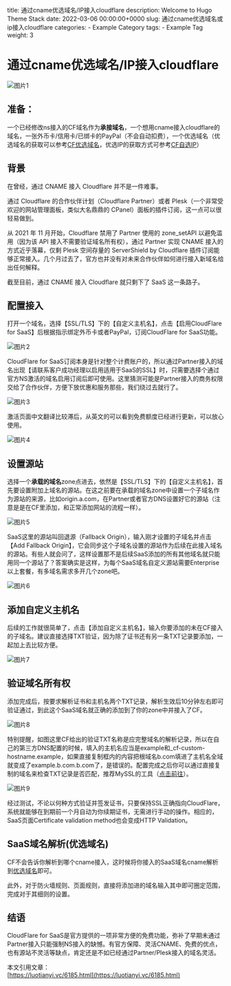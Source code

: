 title: 通过cname优选域名/IP接入cloudflare
description: Welcome to Hugo Theme Stack
date: 2022-03-06 00:00:00+0000
slug: 通过cname优选域名或ip接入cloudflare
categories:
    - Example Category
tags:
    - Example Tag
weight: 3 
# 通过cname优选域名/IP接入cloudflare

![图片1](https://p0.meituan.net/csc/2257cd91224cde5cffeea45da40423394062.png)


## 准备：
一个已经修改ns接入的CF域名作为**承接域名**，一个想用cname接入cloudflare的域名，一张外币卡/信用卡/已绑卡的PayPal（不会自动扣费），一个优选域名（优选域名的获取可以参考[CF优选域名](https://blog.qmsdh.com/index.php/archives/22/)，优选IP的获取方式可参考[CF自选IP](https://blog.qmsdh.com/index.php/archives/23/)）

## 背景
在曾经，通过 CNAME 接入 Cloudflare 并不是一件难事。

通过 Cloudflare 的合作伙伴计划（Cloudflare Partner）或者 Plesk（一个非常受欢迎的网站管理面板，类似大名鼎鼎的 CPanel）面板的插件订阅，这一点可以很轻易做到。

从 2021 年 11 月开始，Cloudflare 禁用了 Partner 使用的 zone_setAPI 以避免滥用（因为该 API 接入不需要验证域名所有权），通过 Partner 实现 CNAME 接入的方式近乎落幕，仅剩 Plesk 空间存量的 ServerShield by Cloudflare 插件订阅能够正常接入。几个月过去了，官方也并没有对未来合作伙伴如何进行接入新域名给出任何解释。

截至目前，通过 CNAME 接入 Cloudflare 就只剩下了 SaaS 这一条路子。

## 配置接入
打开一个域名，选择【SSL/TLS】下的【自定义主机名】，点击【启用CloudFlare for SaaS】后根据指示绑定外币卡或者PayPal，订阅CloudFlare for SaaS功能。

![图片2](https://p1.meituan.net/csc/a081ecb7f048d7b88da3405634e382cc59054.jpg)

CloudFlare for SaaS订阅本身是针对整个计费账户的，所以通过Partner接入的域名出现【请联系客户成功经理以启用适用于SaaS的SSL】时，只需要选择个通过官方NS激活的域名启用订阅后即可使用。这里猜测可能是Partner接入的商务权限交给了合作伙伴，方便下放优惠和服务那些，我们绕过去就行了。

![图片3](https://p1.meituan.net/csc/93bc9e10c0633cb20ce64bddec9152e529289.jpg)

激活页面中文翻译比较滞后，从英文的可以看到免费额度已经进行更新，可以放心使用。

![图片4](https://p1.meituan.net/csc/3ae5a36892ebe9589bdabc82073dd64790072.jpg)

## 设置源站
选择一个**承载的域名**zone点进去，依然是【SSL/TLS】下的【自定义主机名】，首先要设置附加上域名的源站。在这之前要在承载的域名zone中设置一个子域名作为源站的来源，比如origin.a.com，在Partner或者官方DNS设置好它的源站（注意是是在CF里添加，和正常添加网站的流程一样）。

![图片5](https://p0.meituan.net/csc/e3f2865a9fa011ab5018a99ddfd3ef2b47908.jpg)

SaaS这里的源站叫回退源（Fallback Origin），输入刚才设置的子域名并点击【Add Fallback Origin】，它会同步这个子域名设置的源站作为后续在此接入域名的源站。有些人就会问了，这样设置那不是后续SaaS添加的所有其他域名就只能用同一个源站了？答案确实是这样，为每个SaaS域名自定义源站需要Enterprise以上套餐，有多域名需求多开几个zone吧。

![图片6](https://p0.meituan.net/csc/b3debe06748cc0ce279e5b31828dea8238662.jpg)

## 添加自定义主机名
后续的工作就很简单了，点击【添加自定义主机名】，输入你要添加的未在CF接入的子域名。建议直接选择TXT验证，因为除了证书还有另一条TXT记录要添加，一起加上去比较方便。

![图片7](https://p0.meituan.net/csc/4639b7887d1e6d32867e03d5d347aa5730776.jpg)

## 验证域名所有权
添加完成后，按要求解析证书和主机名两个TXT记录，解析生效后10分钟左右即可验证通过，到此这个SaaS域名就正确的添加到了你的zone中并接入了CF。

![图片8](https://p0.meituan.net/csc/a248f19997493d3ad1f3e269a0d5b46566642.jpg)

特别提醒，如图这里CF给出的验证TXT名称是应完整域名的解析记录，所以在自己的第三方DNS配置的时候，填入的主机名应当是example和_cf-custom-hostname.example，如果直接复制框内的内容把根域名b.com填进了主机名全域就变成了example.b.com.b.com了，是错误的。配置完成之后你可以通过直接复制的域名来检查TXT记录是否匹配，推荐MySSL的工具（[点击前往](https://myssl.com/dns_check.html#ssl_verify)）。

![图片9](https://p1.meituan.net/csc/c115c057b2876cd491572e2ef4acda9b50738.png)

经过测试，不论以何种方式验证并签发证书，只要保持SSL正确指向CloudFlare，系统就能够在到期前一个月自动为你续期证书，无需进行手动的操作。相应的，SaaS页面Certificate validation method也会变成HTTP Validation。

## SaaS域名解析(优选域名)
CF不会告诉你解析到哪个cname接入，这时候将你接入的SaaS域名cname解析到[优选域名](https://blog.qmsdh.com/index.php/archives/22/)即可。

此外，对于防火墙规则、页面规则，直接将添加进的域名输入其中即可圈定范围，完成对于其细则的设置。

## 结语
CloudFlare for SaaS是官方提供的一项非常方便的免费功能，弥补了早期未通过Partner接入只能强制NS接入的缺憾。有官方保障、灵活CNAME、免费的优点，也有源站不灵活等缺点，肯定还是不如已经通过Partner/Plesk接入的域名灵活。

本文引用文章：  
[https://luotianyi.vc/6185.html](https://luotianyi.vc/6185.html)
